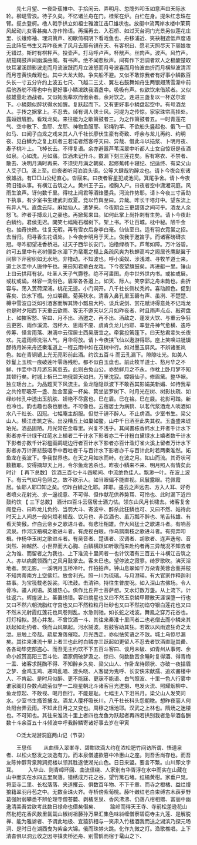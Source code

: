 <!-- { "loadSidebar": true } -->
　　先七月望、一夜卧蕉帷中、手拾闲云、弄明月、忽牕外叩玉如意声曰天际氷轮。柳堤雪浪。待子久矣。不忆诸兰舟在门。桂桨在炉。白纻在身。提朱红念珠在臂。揽衣登舸。橹人戟手拱立如祖士雅渡江击□雄状也。放艇中流两岸水楼中茉莉风起动儿女香甚痴人亦作怜语。再摇再去、入石桥、如过天台洞门光景另似莲花庄里、长蛾修袖、理洞箫声、初歇倚桐阴下看戏鱼也、舟移浦近、笑袂相遮低声度语云此阵狂书生又弄昨夜未了风月去耶有镜在天、有客祝曰、愿老天照尽天下丽娘妆无错过。斯时有棋枰声。投壶声。打马呼卢声。杯觥声。丝肉声。波声。风竹声。胡笳羯鼓声间幽溪曲阁。有书声。绝不闻悲秋声。间有作下泪调者欢人之极酸楚取快耳濯溪顾影波走而月流波跂而月立波怒而月号波喜而月怡波曲折而月横纵波清浑而月苍黄快哉观也。其中大龙大鲸。争夹船不避。又似不敢惊我者有好事小鳞数百头长一寸五分许约上波五七尺、飞越二三丈、翼左右鼓舞如舟生两银翅荡雪澌中前后他游舫不得也中有更好事小鳞泼跌我酒盏中。吸吸有声。似欲饮来借浆者。又似鼓雄量赴酒战者。又似妬我辈欢而傲余者。余对饮之。连进三盏复以一杯送尔波下。小鳞颇似醉状得水如醒。复跃起而下。又有更好事小鳞盘起空中。有号酒龙人。手抟之据掌上。不忍去。绰有词人侠士风。河堤为之传惊。家家珠帘高挂处。露姮娥眉脸。看戏龙矣。来往艇为之歇箫鼓者三。为之作箫鼓者五。一时青莲花气、空中散下、鱼耶、龙耶、神物鱼服耶、彩绳钓竿、不欲船头竖起也、俄飞一舠如马、曰闻子白龙之戏来其人八千社长廖伏生豪有奇致、呼余与龙儿再约、约明夜、见白鳞为之复上跃者三若诺者然客呼天曰、异哉、借此斗以挹浆、卜明月夜、寿子桃叶上。飞棹长去。不得复语。余亦避嚣芦苇深翠中听都人士女自惊讶是夜酒如泉。心如洗。月如寤。饮酒未记升斗。数漏下刻三莲花矣。客有寒衣、不禁者、散去、决明月满时再来、不须臾月满之朝矣、起修蕉帏十寝纪、纪适终、有梁父山人艾子□。溪上至。曰夜者听河泊浪头语。公等大肆哉钓醉龙也。请卜今夜会东诸侯雄战。有□□山公纪直心。沓屦来。曰夜者客星犯咸池间。箕尾争舍。请卜今夜荷旧锸从事。有横江击筑之人。黄州王子云。袒胸入户。曰夜者空中潇湘洞庭。风雨生浪声。讶何数千里。得枕上闻君等酒锋墨兵。河流作势耶。请卜今夜三寸舌助下执事。有少室书生建武刘叔夏。竞以竹舆至曰。异哉。昨长干塔灯中。望东流上有异人气。直盘云际。麻姑仙人。遣梦来。今夜期会三更碧落之间可乎。酒龙人余怒飞。昨者手搏龙儿之豪也。再掀髯来曰。如何此掌上尚扑剌有生势。请卜今夜赴白鳞约。君侯无迟。閧笑七幅庵石榴树下。架上书。不让百城。枕中秘。陋千金也。抽奇抉微。往复无暇。再有雪衣后身李白毫。仙仙至曰。适有羽衣霓裳之招。去当归。归寻香生花语处。卜今夜步明月于天上。俟我于邀笛乎。而诸客磅礴衣冠。寻昨舠望进香桥进。过天子西华长安门。泊橹绿杨下。芦苇如障。万叶浴碧。约可五里中有老树僵卧水湄下为鼋鼍之榻上条疏风爽为秋蝉高吟之阁居苍鹰颷翼于间柳下萍密织如无水地。非橹动。不知波也。呼小奚奴、涉浅滩、寻牧羊道士来。道士氷壶中人唐仲午也。来曰知君辈白龙戏。下今夜望旗鼓矣。再进艇一里。锤山上曰云拱拜有状。吐圣人天子气欝苍。绝不可畵图。舟中世外世内书。或袖或展。或枕或诵。林容一洗俗色。眉翠各各遒上。如天、际人。笑李郭之舟未韵也。曲折容与。荡入芰荷深浦。桃花无迹。小门洞开。八千社长侧杖秃衿。喜动颜色。促到客矣、饮氷下榻。分瓜嚼藕。菊英秋水。清香入鼻孔里玉磬有声、虽冽、不楚楚、樽中雪波自泛如引酒客而解其馋小瓢易大杓、谈兵说剑、赏花赋诗得意处不记戏龙也是时夕阳西下天重云欲雨、客无不邀天以乞月如昨夜者、时且雨声点点、敲荷盘上、如摧客愁、客曰、月不出、酒邀之、再不出、酒敌之、蓬发大饮、与重云争狂云更密、雨作溪流、泡杯大、思雨不废、虞肯负龙儿约耶、率登舟神气愈横、迭呼传筹、怪言雨落、淋漓中云宿居士西吴唐宜之。牵裳投箬篷下。曰天愁君辈失长夜欢。先遣雨师洗浴人气。月华将放。请卜今夜挟飞仙以遨游得耶。座上笑唤进艇辍醪待月姊来舟还秦淮道上一程云雨中如在茂树中行。如对墨玉屏风。不辨诸峯岚色。如在青铜镜上光无亮彩前此酒。约饮五百斗 而云孔漏下。隙隙吐光。如美人妙鬘上玉梳一痕破莲叶零落残粉。都不似白玉盘也。前此牧羊道士、愁月华之不鲜、作壶中寻月游忘其忽去。此则白兔山公。亦愁鲜月之不永。作枕上卧月梦不知其顿行矣。时城上柝巳二响俄碧天如扫。万里沈寂。嫦娥仙子。修眉黛。整华裾。独立瑶台上。为品题天下风流主。鱼龙隐隐跃波下不敢吞其影娟美新媚、如待我辈之共怜耶吸茶一盏、胜金茎露一杯矣、箕坐娑罗树下、时月光在树、树影扶疏、如绿纱帐孔中透出玉肌肤、娇艳不尽露也。巳在眉。巳在袷。巳在屐。花影可踏。新也冷也。韵也趣也袅也丽也。不可像也。云宿居士为病鹤、以茗代浆酒龙人啖酒如水八千社长、囚冠。七幅庵主胡服。但觉千锺不醉人。不止虏酒。少室书生。梁父山人。横江击筑之客。出没糟丘上如巢如鳖。山中千日酒至此失其权。玉盏盛来琥珀光。酒品固陋。月光常在金尊里。兴复不浅乎。其间畵栋香帏水上开者千计水下影者亦千计绿干红葩水上植者二千计水下影者亦二千计粉白黛绿水上嬉者数千计水下影者亦数千计彩槛画鹢堤边行者百计水下影者亦百计渔灯雀火溪上留者万计水下影者亦万计箫悲鼓咽手中吞吐者千与百计水下影者亦千与百计此时若两秦淮然。妬鱼龙在我波下。争我世界也。在天之月如水而峙。在波之月。如山而流。其奇状可数数耶。安得摘却天上月。令尔鱼龙苦杀也。昨夜小鳞来不来、明月照人有情矣此时计 【 再下总数】 饮酒三百七十斗四睇间、中流绝色佳人。飘渺一叶。在波上波下。有云气如月色照之。故不欲示人。如当眼偏不能直视。风鬟露眼。花佩霞  居。仙耶人耶□知之矣。忆昨白鳞之化耶。非耶。遏云之声远去、方入人耳、好奇者喷火花射光、求一逼视意、不可得、但作献花供养势耳、可怜也、此时漏下近四鼓约饮 【 三下总数】 酒计四百斗云宿居士酒力怯。领东山风月长啸去。诸客复舍阁登舟、曰昨龙儿负约、当罚大斗、寄波中、醉杀此狂鳞也可、又曰不然、姑待此时天上人间总一般何烦老槎哉、饮月也、非饮酒也、虽万瓢不醉也、笔舌转雄、有看天笑傲。作白云帝乡之歌进斗者。有悲壮相雄。作大风猛士之歌进斗者。有响荅流泉。作河汉梧桐之歌进斗者。有虎视白眼。作乌鹊南枝之歌进斗者。有宛弄叩楫。作杨华玉树之歌进斗者。有吴音者、楚语者、汉调者、胡歌者、连声迭句、音浏然、神越然、小世界而大心胸、白鳞横跃如听歌而来赴约者再三异哉况不知去者之为谁、而留者之为我也、上下淮流十里间者一也计饮酒有三百五十斗横江击筑之人。亦以病魔领西门之风月鼓掌去。客未巳也。望停波之寂寥。绮罗歌吹。沸天淫地者。閴无影。一溪明月玉桥冷叶。作拍拍声。钟山息翠如千万朵青芙蓉合茎并枝不知共蒂南方上空佛灯。放舍利光。照一川为琉璃。与月澄暎。有大官家作释迦利益事。为宝筏载老袈裟。叩法鼓。击清钟。持往生普度呪。如入深山古佛场。令人骨冷。骚人闲语。英雄热心。俱作比丘开士菩萨想。又水灯数万盏。从上流下。计往返六。辉煌波上。棊置绣错。客曰摘星也又曰不然玉京鳞甲鞭散天涯误堕一行也又曰不然六朝流脂红守宫也又曰不然粒粒丹灶砂也又曰不然初焰夺银白莲花也又曰不然末光射霞红莲花也风卷则乱。水急则驰。如长蛇之戏波。舞鳯之穿万花谷也。灯灯相拟。慧心并发。不曾饮酒一斗、其往来秦淮十里间者二也老僧去而小鳞来其跃起如赴约者、倏而山风飙起。河水鬪波。若鼓客助其狂。若故以风雨遮狂奇之太泄。忌触上帝哉。疏星澹落催晓。月光西走。亦似怯笑语之不敌。城土乌惊尽漏矣。其往来淮流十里上者三也此时白鳞亦三跃起如更留人不忍去者饮酒直耻其罍、各各动毕吏部盗心、而丑无主约饮不下五百斗客曰、谈月未破、如青州从事何、余命小奴贳高阳三百斗佐、酒家佣破梦汲之、惊曰、何数数苦余睡时复得酒、得青梅一盂、诸客求酕醄不得、不知醉乡久矣、梁父山人、作卧龙待顾状、亦破一夜描眉之梦、金鸡玉鸡、递鸣乱唱、渡头晓、人客疑为鬼呼、长安侠宋献孺、追欢畵楼中人、不肯起、是时月似醉、更不能寐、更寐不能语、白气照波、十里一色人行雾中谁家阁灯杂数点疏萤似学一二晓星朝北斗诸客目光迸摄、电发火流、照耀烟柳中、鱼龙惊起、不敢视、喝月倒行。不能是耻。七幅主人下泪吊月。梁父山人发笑问水。少室书生搔首捕龙。酒龙人覆杯吸长川。八千社长科头怨朝暾。想昨夜丽人何处阳台弄云雨。不知此日月之又变也。周穆之瑶池耶。汉武之上林也。隋炀之迷楼也。不可知也。其往来淮流十里上者四也龙鱼为跃起者再四若拱别我者急举酒各酬数十斗余百五十斗倾波中呼我醉鳞寄诸好事去岁在甲寅 

　　○泛太湖游洞庭两山记（节录） 

　　王思任 
　　从曲径入翠峯寺、碧酣欲滴大约在浓松肥竹间访所谓、悟道泉者、以松火怒发之淡逸有力。而本泉僧遽欲簒中冷惠山之座。则吾舌尚存也。而吾友陈仲醇背泉跨涧扼楼以领其胜遂使湖光山色。日日来盟。要言不繁。山川即文字耳。 
　　入华山、则青嶂环回、曲流径绕、人家别有华胥浮在水中而实在山藏在山中而实在水四五里聚落。错绣成万花之谷。望竹篱石堵。红橘黄柑。家垂户晃。将至寺二里、长松落落、夹道攫云、俱数百年物、不下千章、而寺之橙橘、益烂熳狼籍翠羽丹苞之中。无数金珠火齐。寺桥傍紫葡桃。藤叶嫩红老白束缚古木薜萝野葛强附弱攀悉不辨伦理寺僧苍麓、剥橘烹泉、香风沸沸、仍落八柑相赠、富丽中幽逸清美吾尝欲考此数日禄命也僣矣僣矣、 
　　踰岭而得天王寺、寺前松差逊花山然枇杷花香风数里氤氲山椒树祖藤孙万果汇集色味紏缠僧寮碧窈寺主九莲、是解脱禅、能为雅谑者、予谓此地极、宜猿狖相与一笑肃入竹楼酒我而送之湖滨乃探元旸洞、是时日在湖西曳为紫金大锦。俄而珠棼火跳。化作九微之灯。渔歌樵唱。上下清杳俱以洞云收之因寻镇卖桥还舟、别雪鹤而宿于鼋山之下、 

